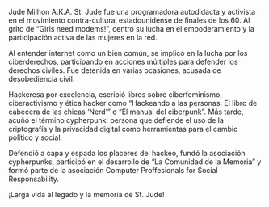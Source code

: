 Jude Milhon A.K.A. St. Jude fue una programadora autodidacta y activista en el movimiento contra-cultural estadounidense de finales de los 60.  Al grito de “Girls need modems!”, centró su lucha en el empoderamiento y la participación activa de las mujeres en la red.

Al entender internet como un bien común, se implicó en la lucha por los ciberderechos, participando en acciones múltiples para defender los derechos civiles. Fue detenida en varias ocasiones, acusada de desobediencia civil. 

Hackeresa por excelencia, escribió libros sobre ciberfeminismo, ciberactivismo y ética hacker como “Hackeando a las personas: El libro de cabecera de las chicas ‘Nerd’” o “El manual del ciberpunk”. Más tarde, acuñó el término cypherpunk: persona que defiende el uso de la criptografía y la privacidad digital como herramientas para el cambio político y social. 

Defendió a capa y espada los placeres del hackeo, fundó la asociación cypherpunks, participó en el desarrollo de “La Comunidad de la Memoria” y formó parte de la asociación Computer Proffesionals for Social Responsability. 

¡Larga vida al legado y la memoria de St. Jude!
